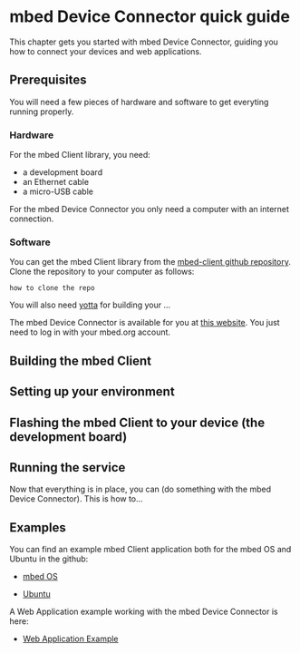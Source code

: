 # mbed Device Connector quick guide

This chapter gets you started with mbed Device Connector, guiding you how to connect your devices and web applications.

## Prerequisites

You will need a few pieces of hardware and software to get everyting running properly.

### Hardware

For the mbed Client library, you need:

- a development board
- an Ethernet cable
- a micro-USB cable

For the mbed Device Connector you only need a computer with an internet connection.

### Software

You can get the mbed Client library from the [mbed-client github repository](https://github.com/ARMmbed/mbed-client). Clone the repository to your computer as follows:

`how to clone the repo`

You will also need [yotta](http://yottadocs.mbed.com/#installing) for building your ...

The mbed Device Connector is available for you at [this website](https://connector.mbed.com/). You just need to log in with your mbed.org account.

## Building the mbed Client


## Setting up your environment

## Flashing the mbed Client to your device (the development board)

## Running the service

Now that everything is in place, you can (do something with the mbed Device Connector). This is how to...

## Examples

You can find an example mbed Client application both for the mbed OS and Ubuntu in the github:

- [mbed OS](https://github.com/ARMmbed/mbed-client-examples)

- [Ubuntu](https://github.com/ARMmbed/mbed-client-linux-example)

A Web Application example working with the mbed Device Connector is here:

- [Web Application Example](https://github.com/ARMmbed/mbed-webapp-example/tree/master) 

